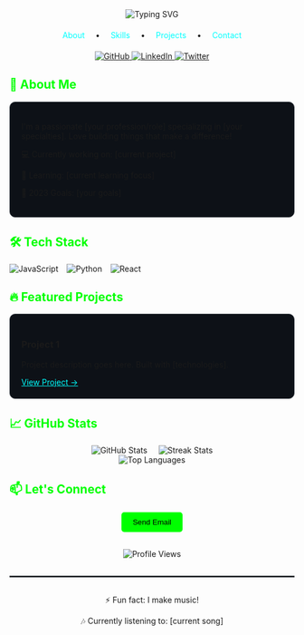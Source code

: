 <div align="center">
  <img src="https://readme-typing-svg.demolab.com?font=Sora&weight=600&size=26&pause=1000&color=196AFF&center=true&vCenter=true&width=500&lines=Hi+%F0%9F%91%8B%2C+I'm+Nicolas+Cunderlik;Welcome+to+my+GitHub+Profile!" alt="Typing SVG" />
</div>

<!-- Navigation -->
<div align="center" style="margin: 20px 0;">
  <a href="#about" style="margin: 0 15px; text-decoration: none; color: #00FFFF;">About</a> •
  <a href="#skills" style="margin: 0 15px; text-decoration: none; color: #00FFFF;">Skills</a> •
  <a href="#projects" style="margin: 0 15px; text-decoration: none; color: #00FFFF;">Projects</a> •
  <a href="#contact" style="margin: 0 15px; text-decoration: none; color: #00FFFF;">Contact</a>
</div>

<!-- Social Badges -->
<div align="center" style="margin-bottom: 20px;">
  <a href="[your-github-link]">
    <img src="https://img.shields.io/badge/GitHub-100000?style=for-the-badge&logo=github&logoColor=white" alt="GitHub">
  </a>
  <a href="[your-linkedin-link]">
    <img src="https://img.shields.io/badge/LinkedIn-0077B5?style=for-the-badge&logo=linkedin&logoColor=white" alt="LinkedIn">
  </a>
  <a href="[your-twitter-link]">
    <img src="https://img.shields.io/badge/Twitter-1DA1F2?style=for-the-badge&logo=twitter&logoColor=white" alt="Twitter">
  </a>
</div>

<!-- About Section -->
<h2 id="about" style="color: #00FF00;">🚀 About Me</h2>
<div style="background-color: #0d1117; padding: 20px; border-radius: 10px; border: 1px solid #30363d;">
  <p>I'm a passionate [your profession/role] specializing in [your specialties]. Love building things that make a difference!</p>
  <p>💻 Currently working on: [current project]</p>
  <p>🌱 Learning: [current learning focus]</p>
  <p>🎯 2023 Goals: [your goals]</p>
</div>

<!-- Skills Section -->
<h2 id="skills" style="color: #00FF00;">🛠️ Tech Stack</h2>
<div style="display: flex; flex-wrap: wrap; gap: 15px;">
  <img src="https://img.shields.io/badge/JavaScript-F7DF1E?style=for-the-badge&logo=javascript&logoColor=black" alt="JavaScript">
  <img src="https://img.shields.io/badge/Python-3776AB?style=for-the-badge&logo=python&logoColor=white" alt="Python">
  <img src="https://img.shields.io/badge/React-20232A?style=for-the-badge&logo=react&logoColor=61DAFB" alt="React">
  <!-- Add more skills badges -->
</div>

<!-- Projects Section -->
<h2 id="projects" style="color: #00FF00;">🔥 Featured Projects</h2>
<div style="display: grid; grid-template-columns: repeat(auto-fit, minmax(300px, 1fr)); gap: 20px;">
  <div style="background-color: #0d1117; padding: 20px; border-radius: 10px; border: 1px solid #30363d;">
    <h3>Project 1</h3>
    <p>Project description goes here. Built with [technologies].</p>
    <a href="#" style="color: #00FFFF;">View Project →</a>
  </div>
  <!-- Add more project cards -->
</div>

<!-- GitHub Stats -->
<h2 style="color: #00FF00;">📈 GitHub Stats</h2>
<div style="display: flex; justify-content: center; gap: 20px;">
  <img src="https://github-readme-stats.vercel.app/api?username=Nicolas-Cunderlik&show_icons=true&theme=dark" alt="GitHub Stats">
  <img src="https://github-readme-streak-stats.herokuapp.com/?user=Nicolas-Cunderlik&theme=dark" alt="Streak Stats">
</div>
<div align="center">
  <img src="https://github-readme-stats.vercel.app/api/top-langs/?username=Nicolas-Cunderlik&layout=compact&theme=dark" alt="Top Languages">
</div>

<!-- Contact Section -->
<h2 id="contact" style="color: #00FF00;">📫 Let's Connect</h2>
<div align="center" style="margin: 20px 0;">
  <a href="mailto:youremail@example.com" style="text-decoration: none;">
    <button style="background-color: #00FF00; color: black; padding: 10px 20px; border: none; border-radius: 5px; cursor: pointer;">Send Email</button>
  </a>
</div>

<div align="center" style="margin-top: 30px;">
  <img src="https://komarev.com/ghpvc/?username=yourusername&style=flat-square&color=00FF00" alt="Profile Views">
</div>

<hr style="border: 0.5px solid #30363d; margin: 30px 0;">

<div align="center">
  <p>⚡ Fun fact: I make music!</p>
  <p>🎶 Currently listening to: [current song]</p>
</div>
